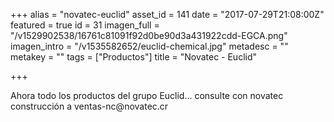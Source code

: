 +++
alias = "novatec-euclid"
asset_id = 141
date = "2017-07-29T21:08:00Z"
featured = true
id = 31
imagen_full = "/v1529902538/16761c81091f92d0be90d3a431922cdd-EGCA.png"
imagen_intro = "/v1535582652/euclid-chemical.jpg"
metadesc = ""
metakey = ""
tags = ["Productos"]
title = "Novatec - Euclid"

+++
<p>Ahora todo los productos del grupo Euclid... consulte con novatec construcción a ventas-nc@novatec.cr</p>